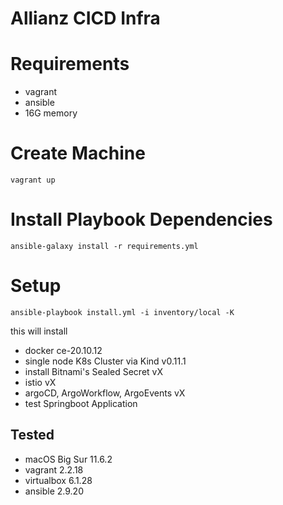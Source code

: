 # Allianz CICD Infra

# Requirements
- vagrant
- ansible 
- 16G memory

# Create Machine
`vagrant up`

# Install Playbook Dependencies
`ansible-galaxy install -r requirements.yml`

# Setup
`ansible-playbook install.yml -i inventory/local -K`

this will install 
- docker ce-20.10.12
- single node K8s Cluster via Kind v0.11.1
- install Bitnami's Sealed Secret vX
- istio vX
- argoCD, ArgoWorkflow, ArgoEvents vX
- test Springboot Application

## Tested
- macOS Big Sur 11.6.2
- vagrant 2.2.18
- virtualbox 6.1.28
- ansible 2.9.20
